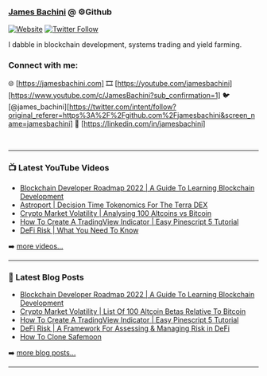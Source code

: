 ### [James Bachini][website] @ ⚙️Github

[![Website](https://img.shields.io/website?label=jamesbachini.com&style=for-the-badge&url=https%3A%2F%2Fjamesbachini.com)](https://jamesbachini.com)
[![Twitter Follow](https://img.shields.io/twitter/follow/james_bachini?color=1DA1F2&logo=twitter&style=for-the-badge)](https://twitter.com/intent/follow?original_referer=https%3A%2F%2Fgithub.com%2Fjamesbachini&screen_name=jamesbachini)

I dabble in blockchain development, systems trading and yield farming.

### Connect with me:

🌐 [https://jamesbachini.com]
🎞️ [https://youtube.com/jamesbachini][https://www.youtube.com/c/JamesBachini?sub_confirmation=1]
🐦 [@james_bachini][https://twitter.com/intent/follow?original_referer=https%3A%2F%2Fgithub.com%2Fjamesbachini&screen_name=jamesbachini]
👔 [https://linkedin.com/in/jamesbachini]

<br />

---

### 📺 Latest YouTube Videos

<!-- YOUTUBE:START -->
- [Blockchain Developer Roadmap 2022 | A Guide To Learning Blockchain Development](https://www.youtube.com/watch?v=h-IcAZX7250)
- [Astroport | Decision Time Tokenomics For The Terra DEX](https://www.youtube.com/watch?v=-zs0-wZ17i0)
- [Crypto Market Volatility | Analysing 100 Altcoins vs Bitcoin](https://www.youtube.com/watch?v=ZE8xiN-zkk0)
- [How To Create A TradingView Indicator | Easy Pinescript 5 Tutorial](https://www.youtube.com/watch?v=gWw6Hv3CuBU)
- [DeFi Risk | What You Need To Know](https://www.youtube.com/watch?v=jSOSnKujb8k)
<!-- YOUTUBE:END -->

➡️ [more videos...](https://youtube.com/jamesbachini)

---

### 📕 Latest Blog Posts

<!-- BLOG-POST-LIST:START -->
- [Blockchain Developer Roadmap 2022 | A Guide To Learning Blockchain Development](https://jamesbachini.com/blockchain-developer/)
- [Crypto Market Volatility | List Of 100 Altcoin Betas Relative To Bitcoin](https://jamesbachini.com/crypto-market-volatility/)
- [How To Create A TradingView Indicator | Easy Pinescript 5 Tutorial](https://jamesbachini.com/tradingview-indicator/)
- [DeFi Risk | A Framework For Assessing &amp; Managing Risk in DeFi](https://jamesbachini.com/defi-risk/)
- [How To Clone Safemoon](https://jamesbachini.com/how-to-clone-safemoon/)
<!-- BLOG-POST-LIST:END -->

➡️ [more blog posts...](https://jamesbachini.com)

---

[website]: https://jamesbachini.com
[twitter]: https://twitter.com/james_bachini
[youtube]: https://youtube.com/jamesbachini
[linkedin]: https://linkedin.com/in/jamesbachini
